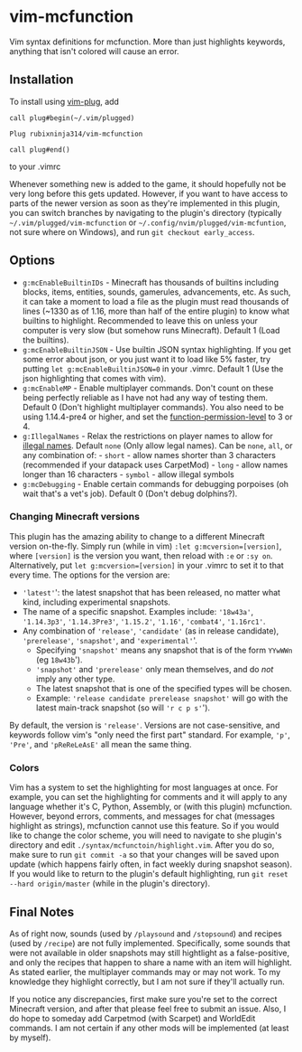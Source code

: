 # vim-mcfunction
Vim syntax definitions for mcfunction. More than just highlights keywords, anything that isn't colored will cause an error.

## Installation

To install using [vim-plug](https://github.com/junegunn/vim-plug), add
```
call plug#begin(~/.vim/plugged)

Plug rubixninja314/vim-mcfunction

call plug#end()
```
to your .vimrc

Whenever something new is added to the game, it should hopefully not be very long before this gets updated.
However, if you want to have access to parts of the newer version as soon as they're implemented in this plugin, you can switch branches by navigating to the plugin's directory (typically `~/.vim/plugged/vim-mcfunction` or `~/.config/nvim/plugged/vim-mcfuntion`, not sure where on Windows), and run `git checkout early_access`.

## Options

- `g:mcEnableBuiltinIDs` - Minecraft has thousands of builtins including blocks, items, entities, sounds, gamerules, advancements, etc. As such, it can take a moment to load a file as the plugin must read thousands of lines (~1330 as of 1.16, more than half of the entire plugin) to know what builtins to highlight. Recommended to leave this on unless your computer is very slow (but somehow runs Minecraft). Default 1 (Load the builtins).
- `g:mcEnableBuiltinJSON` - Use builtin JSON syntax highlighting. If you get some error about json, or you just want it to load like 5% faster, try putting `let g:mcEnableBuiltinJSON=0` in your .vimrc. Default 1 (Use the json highlighting that comes with vim).
- `g:mcEnableMP` - Enable multiplayer commands. Don't count on these being perfectly reliable as I have not had any way of testing them. Default 0 (Don't highlight multiplayer commands). You also need to be using 1.14.4-pre4 or higher, and set the [function-permission-level](https://minecraft.gamepedia.com/Server.properties#function-permission-level) to 3 or 4.
- `g:IllegalNames` - Relax the restrictions on player names to allow for [illegal names](https://minecraft.gamepedia.com/Player#Username). Default `none` (Only allow legal names). Can be `none`, `all`, or any combination of:
        - `short` - allow names shorter than 3 characters (recommended if your datapack uses CarpetMod)
        - `long` - allow names longer than 16 characters
        - `symbol` - allow illegal symbols
- `g:mcDebugging` - Enable certain commands for debugging porpoises (oh wait that's a vet's job). Default 0 (Don't debug dolphins?).

### Changing Minecraft versions
This plugin has the amazing ability to change to a different Minecraft version on-the-fly.
Simply run (while in vim) `:let g:mcversion=[version]`, where `[version]` is the version you want, then reload with `:e` or `:sy on`.
Alternatively, put `let g:mcversion=[version]` in your .vimrc to set it to that every time.
The options for the version are:
- `'latest'`': the latest snapshot that has been released, no matter what kind, including experimental snapshots.
- The name of a specific snapshot. Examples include: `'18w43a'`, `'1.14.3p3'`, `'1.14.3Pre3'`, `'1.15.2'`, `'1.16'`, `'combat4'`, `'1.16rc1'`.
- Any combination of `'release'`, `'candidate'` (as in release candidate), `'prerelease'`, `'snapshot'`, and `'experimental'`'.
    - Specifying `'snapshot'` means any snapshot that is of the form `YYwWWn` (eg `18w43b`').
    - `'snapshot'` and `'prerelease'` only mean themselves, and do *not* imply any other type.
    - The latest snapshot that is one of the specified types will be chosen.
    - Example: `'release candidate prerelease snapshot'` will go with the latest main-track snapshot (so will `'r c p s'`').

By default, the version is `'release'`.
Versions are not case-sensitive, and keywords follow vim's "only need the first part" standard.
For example, `'p'`, `'Pre'`, and `'pReReLeAsE'` all mean the same thing.

### Colors
Vim has a system to set the highlighting for most languages at once. For example, you can set the highlighting for comments and it will apply to any language whether it's C, Python, Assembly, or (with this plugin) mcfunction.
However, beyond errors, comments, and messages for chat (messages highlight as strings), mcfunction cannot use this feature.
So if you would like to change the color scheme, you will need to navigate to she plugin's directory and edit `./syntax/mcfunctoin/highlight.vim`.
After you do so, make sure to run `git commit -a` so that your changes will be saved upon update (which happens fairly often, in fact weekly during snapshot season).
If you would like to return to the plugin's default highlighting, run `git reset --hard origin/master` (while in the plugin's directory).

## Final Notes

As of right now, sounds (used by `/playsound` and `/stopsound`) and recipes (used by `/recipe`) are not fully implemented.
Specifically, some sounds that were not available in older snapshots may still hightlight as a false-positive, and only the recipes that happen to share a name with an item will highlight.
As stated earlier, the multiplayer commands may or may not work. To my knowledge they highlight correctly, but I am not sure if they'll actually run.

If you notice any discrepancies, first make sure you're set to the correct Minecraft version, and after that please feel free to submit an issue.
Also, I do hope to someday add Carpetmod (with Scarpet) and WorldEdit commands.
I am not certain if any other mods will be implemented (at least by myself).

